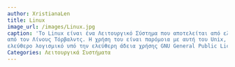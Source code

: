 ```yaml
---
author: XristianaLen
title: Linux
image_url: /images/Linux.jpg
caption: 'Τo Linux είναι ένα Λειτουργικό Σύστημα που αποτελείται από ελεύθερο λογισμικό. Η πρώτη του έκδοση ήταν το 1991 και δημιουργήθηκε
από τον Λίνους Τόρβαλντς. Η χρήση του είναι παρόμοια με αυτή του Unix, αλλά όλος ο πηγαίος κώδικας του έχει γραφτεί από την αρχή ως
ελεύθερο λογισμικό υπό την ελεύθερη άδεια χρήσης GNU General Public License. Μπορεί, επίσης, να λειτουργήσει και να εγκατασταθεί σε  μεγάλα υπολογιστικά συστήματα και υπερυπολογιστές μέχρι και σε κινητά τηλέφωνα.'
Categories: Λειτουργικά Συστήματα
---
```

